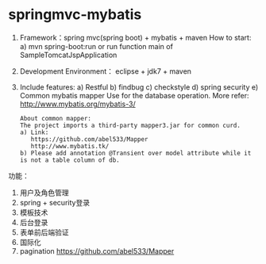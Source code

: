 # springmvc-mybatis

1. Framework：spring mvc(spring boot) + mybatis + maven
   How to start: a) mvn spring-boot:run   or  run function main of SampleTomcatJspApplication
2. Development Environment： eclipse + jdk7 + maven
3. Include features: 
	a) Restful
	b) findbug
	c) checkstyle
	d) spring security
	e) Common mybatis mapper
		Use for the database operation. More refer: http://www.mybatis.org/mybatis-3/
		   
	   About common mapper:
	   The project imports a third-party mapper3.jar for common curd.
	   a) Link: 
	   	  https://github.com/abel533/Mapper
	   	  http://www.mybatis.tk/
	   b) Please add annotation @Transient over model attribute while it is not a table column of db.

功能：
1. 用户及角色管理
2. spring + security登录
3. 模板技术
4. 后台登录
5. 表单前后端验证
6. 国际化
7. pagination
   https://github.com/abel533/Mapper
   
   
   